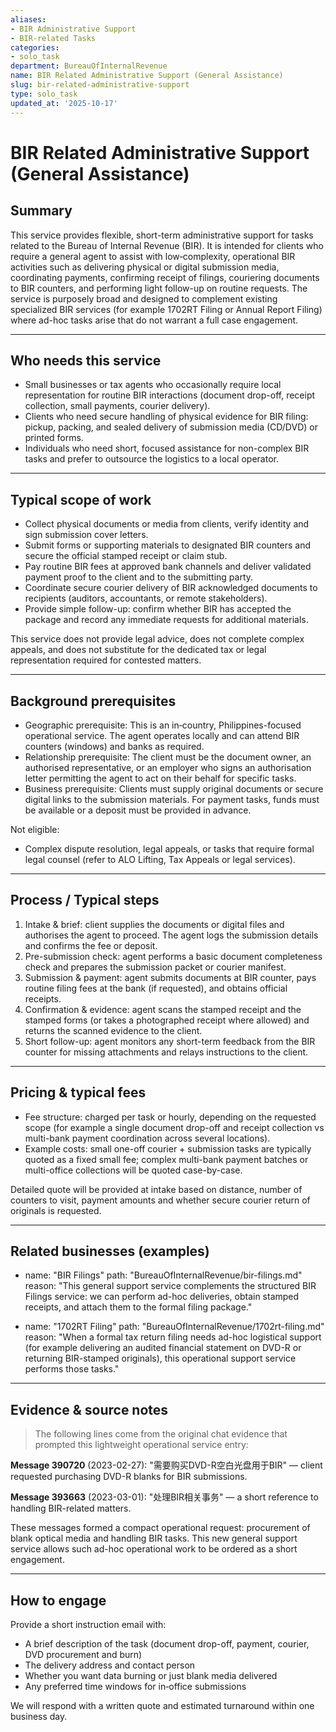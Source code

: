 ```yaml
---
aliases:
- BIR Administrative Support
- BIR-related Tasks
categories:
- solo_task
department: BureauOfInternalRevenue
name: BIR Related Administrative Support (General Assistance)
slug: bir-related-administrative-support
type: solo_task
updated_at: '2025-10-17'
---
```


# BIR Related Administrative Support (General Assistance)

## Summary

This service provides flexible, short-term administrative support for tasks related to the Bureau of Internal Revenue (BIR). It is intended for clients who require a general agent to assist with low‑complexity, operational BIR activities such as delivering physical or digital submission media, coordinating payments, confirming receipt of filings, couriering documents to BIR counters, and performing light follow-up on routine requests. The service is purposely broad and designed to complement existing specialized BIR services (for example 1702RT Filing or Annual Report Filing) where ad-hoc tasks arise that do not warrant a full case engagement.

---

## Who needs this service

- Small businesses or tax agents who occasionally require local representation for routine BIR interactions (document drop-off, receipt collection, small payments, courier delivery).
- Clients who need secure handling of physical evidence for BIR filing: pickup, packing, and sealed delivery of submission media (CD/DVD) or printed forms.
- Individuals who need short, focused assistance for non-complex BIR tasks and prefer to outsource the logistics to a local operator.

---

## Typical scope of work

- Collect physical documents or media from clients, verify identity and sign submission cover letters.
- Submit forms or supporting materials to designated BIR counters and secure the official stamped receipt or claim stub.
- Pay routine BIR fees at approved bank channels and deliver validated payment proof to the client and to the submitting party.
- Coordinate secure courier delivery of BIR acknowledged documents to recipients (auditors, accountants, or remote stakeholders).
- Provide simple follow-up: confirm whether BIR has accepted the package and record any immediate requests for additional materials.

This service does not provide legal advice, does not complete complex appeals, and does not substitute for the dedicated tax or legal representation required for contested matters.

---

## Background prerequisites

- Geographic prerequisite: This is an in‑country, Philippines-focused operational service. The agent operates locally and can attend BIR counters (windows) and banks as required.
- Relationship prerequisite: The client must be the document owner, an authorised representative, or an employer who signs an authorisation letter permitting the agent to act on their behalf for specific tasks.
- Business prerequisite: Clients must supply original documents or secure digital links to the submission materials. For payment tasks, funds must be available or a deposit must be provided in advance.

Not eligible:
- Complex dispute resolution, legal appeals, or tasks that require formal legal counsel (refer to ALO Lifting, Tax Appeals or legal services).

---

## Process / Typical steps

1. Intake & brief: client supplies the documents or digital files and authorises the agent to proceed. The agent logs the submission details and confirms the fee or deposit.
2. Pre-submission check: agent performs a basic document completeness check and prepares the submission packet or courier manifest.
3. Submission & payment: agent submits documents at BIR counter, pays routine filing fees at the bank (if requested), and obtains official receipts.
4. Confirmation & evidence: agent scans the stamped receipt and the stamped forms (or takes a photographed receipt where allowed) and returns the scanned evidence to the client.
5. Short follow-up: agent monitors any short-term feedback from the BIR counter for missing attachments and relays instructions to the client.

---

## Pricing & typical fees

- Fee structure: charged per task or hourly, depending on the requested scope (for example a single document drop-off and receipt collection vs multi-bank payment coordination across several locations).
- Example costs: small one-off courier + submission tasks are typically quoted as a fixed small fee; complex multi-bank payment batches or multi-office collections will be quoted case-by-case.

Detailed quote will be provided at intake based on distance, number of counters to visit, payment amounts and whether secure courier return of originals is requested.

---

## Related businesses (examples)

- name: "BIR Filings"
  path: "BureauOfInternalRevenue/bir-filings.md"
  reason: "This general support service complements the structured BIR Filings service: we can perform ad-hoc deliveries, obtain stamped receipts, and attach them to the formal filing package."

- name: "1702RT Filing"
  path: "BureauOfInternalRevenue/1702rt-filing.md"
  reason: "When a formal tax return filing needs ad-hoc logistical support (for example delivering an audited financial statement on DVD-R or returning BIR-stamped originals), this operational support service performs those tasks."

---

## Evidence & source notes

> The following lines come from the original chat evidence that prompted this lightweight operational service entry:

**Message 390720** (2023-02-27): "需要购买DVD-R空白光盘用于BIR" — client requested purchasing DVD-R blanks for BIR submissions.

**Message 393663** (2023-03-01): "处理BIR相关事务" — a short reference to handling BIR-related matters.

These messages formed a compact operational request: procurement of blank optical media and handling BIR tasks. This new general support service allows such ad-hoc operational work to be ordered as a short engagement.

---

## How to engage

Provide a short instruction email with:
- A brief description of the task (document drop-off, payment, courier, DVD procurement and burn)
- The delivery address and contact person
- Whether you want data burning or just blank media delivered
- Any preferred time windows for in‑office submissions

We will respond with a written quote and estimated turnaround within one business day.
